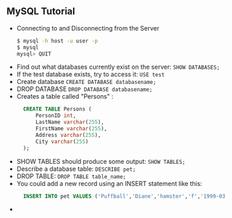 ## MySQL Tutorial
- Connecting to and Disconnecting from the Server
    ```bash
    $ mysql -h host -u user -p
    $ mysql
    mysql> QUIT
    ```
- Find out what databases currently exist on the server: ``SHOW DATABASES;``
- If the test database exists, try to access it: ``USE test``
- Create database ``CREATE DATABASE databasename;``
- DROP DATABASE ``DROP DATABASE databasename;``
- Creates a table called "Persons" :
  ```sql
    CREATE TABLE Persons (
        PersonID int,
        LastName varchar(255),
        FirstName varchar(255),
        Address varchar(255),
        City varchar(255)
    );
    ```
- SHOW TABLES should produce some output: ``SHOW TABLES;``
- Describe a database table: ``DESCRIBE pet;``
- DROP TABLE: ``DROP TABLE table_name;``
- You could add a new record using an INSERT statement like this:
  ```sql
    INSERT INTO pet VALUES ('Puffball','Diane','hamster','f','1999-03-30',NULL);
    ```
- 